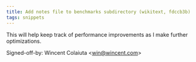 ```yaml
---
title: Add notes file to benchmarks subdirectory (wikitext, fdccb3b)
tags: snippets
---
```


This will help keep track of performance improvements as I make further optimizations.

Signed-off-by: Wincent Colaiuta &lt;win@wincent.com&gt;
